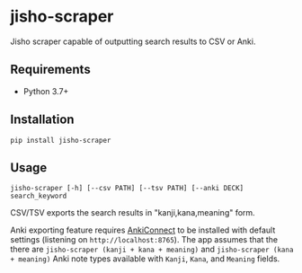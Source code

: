 # jisho-scraper

Jisho scraper capable of outputting search results to CSV or Anki.

## Requirements

* Python 3.7+

## Installation

```shell
pip install jisho-scraper
```

## Usage

```
jisho-scraper [-h] [--csv PATH] [--tsv PATH] [--anki DECK] search_keyword
```

CSV/TSV exports the search results in "kanji,kana,meaning" form.

Anki exporting feature requires [AnkiConnect](https://foosoft.net/projects/anki-connect/) to be installed with default settings (listening on `http://localhost:8765`). The app assumes that the there are `jisho-scraper (kanji + kana + meaning)` and `jisho-scraper (kana + meaning)` Anki note types available with `Kanji`, `Kana`, and `Meaning` fields.
